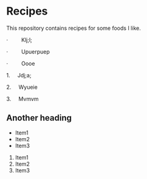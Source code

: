 # Recipes

This repository contains recipes for some foods I like.

·         Klj;l;

·         Upuerpuep

·         Oooe

1.     Jdj;a;

2.     Wyueie

3.     Mvmvm

## Another heading

*   Item1
*   Item2
*   Item3

1.  Item1
2.  Item2
3.  Item3